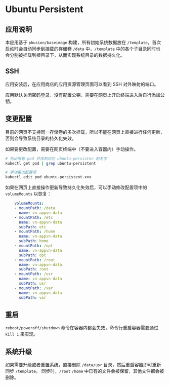 # Ubuntu Persistent

## 应用说明

本应用基于 `phusion/baseimage` 构建，所有初始系统数据放在 `/template`，首次启动时会自动同步到挂载的存储卷 `/data` 中，`/template` 中的各个子目录同时也会分别被挂载到根目录下，从而实现系统目录的数据持久化。

## SSH

应用安装后，在应用商店的应用资源管理页面可以看到 SSH 对外映射的端口。

应用默认关闭密码登录，没有配置公钥，需要在网页上开启终端进入后自行添加公钥。

## 变更配置

目前的网页不支持同一存储卷的多次挂载，所以不能在网页上直接进行任何更新，否则会导致系统目录的持久化失效。

如果要更改配置，需要在网页终端中（不要进入容器内）手动操作。

```bash
# 列出所有 pod 并找到对应 ubuntu-persisten 的名字
kubectl get pod | grep ubuntu-persistent

# 手动更改配置项
kubectl edit pod ubuntu-persistent-xxx
```

如果在网页上直接操作更新导致持久化失效后，可以手动修改配置项中的 `volumeMounts` 以恢复：

```yaml
    volumeMounts:
    - mountPath: /data
      name: vn-appvn-data
    - mountPath: /etc
      name: vn-appvn-data
      subPath: etc
    - mountPath: /home
      name: vn-appvn-data
      subPath: home
    - mountPath: /opt
      name: vn-appvn-data
      subPath: opt
    - mountPath: /root
      name: vn-appvn-data
      subPath: root
    - mountPath: /usr
      name: vn-appvn-data
      subPath: usr
    - mountPath: /var
      name: vn-appvn-data
      subPath: var
```

## 重启

`reboot/poweroff/shutdown` 命令在容器内都会失效，命令行重启容器需要通过 `kill 1` 来实现。

## 系统升级

如果需要升级或者重置系统，直接删除 `/data/usr` 目录，然后重启容器即可重新同步 `/template`。
同步时，`/root` `/home` 中已有的文件会被保留，其他文件都会被删除。
